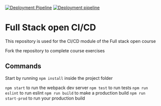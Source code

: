 [![Deployment Pipeline](https://github.com/midudev/pokedex-for-ci/actions/workflows/pipeline.yml/badge.svg)](https://github.com/midudev/pokedex-for-ci/actions/workflows/pipeline.yml)
[![Deployment pipeline](https://github.com/Antonio072/pokedex-for-ci/actions/workflows/pipeline.yml/badge.svg)](https://github.com/Antonio072/pokedex-for-ci/actions/workflows/pipeline.yml)
# Full Stack open CI/CD

This repository is used for the CI/CD module of the Full stack open course

Fork the repository to complete course exercises

## Commands

Start by running `npm install` inside the project folder

`npm start` to run the webpack dev server
`npm test` to run tests
`npm run eslint` to run eslint
`npm run build` to make a production build
`npm run start-prod` to run your production build
